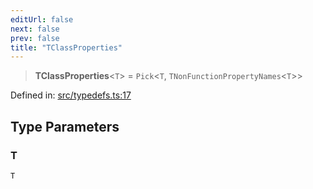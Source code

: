 ```yaml
---
editUrl: false
next: false
prev: false
title: "TClassProperties"
---
```


> **TClassProperties**\<`T`\> = `Pick`\<`T`, `TNonFunctionPropertyNames`\<`T`\>\>

Defined in: [src/typedefs.ts:17](https://github.com/fabricjs/fabric.js/blob/9a792f4b7b8031f02ec7ea4ce8c99f810e45cfec/src/typedefs.ts#L17)

## Type Parameters

### T

`T`
